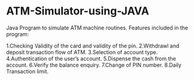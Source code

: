 # ATM-Simulator-using-JAVA

Java Program to simulate ATM machine routines.
Features included in the program:

1.Checking Validity of the card and validity of the pin.
2.Withdrawl and deposit transaction flow of ATM.
3.Selection of account type.
4.Authentication of the user’s account.
5.Dispense the cash from the account.
6.Verify the balance enquiry.
7.Change of PIN number.
8.Daily Transaction limit.
